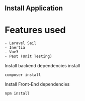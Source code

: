 ## Install Application

# Features used
    - Laravel Sail
    - Inertia
    - Vue3
    - Pest (Unit Testing)

Install backend dependencies install

```
composer install
```

Install Front-End dependencies

```
npm install
```

